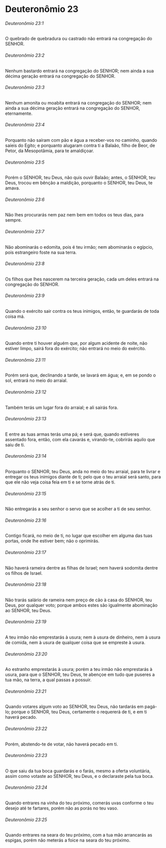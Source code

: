 # Deuteronômio 23

###### Deuteronômio 23:1

O quebrado de quebradura ou castrado não entrará na congregação do SENHOR.

###### Deuteronômio 23:2

Nenhum bastardo entrará na congregação do SENHOR; nem ainda a sua décima geração entrará na congregação do SENHOR.

###### Deuteronômio 23:3

Nenhum amonita ou moabita entrará na congregação do SENHOR; nem ainda a sua décima geração entrará na congregação do SENHOR, eternamente.

###### Deuteronômio 23:4

Porquanto não saíram com pão e água a receber-vos no caminho, quando saíeis do Egito; e porquanto alugaram contra ti a Balaão, filho de Beor, de Petor, da Mesopotâmia, para te amaldiçoar.

###### Deuteronômio 23:5

Porém o SENHOR, teu Deus, não quis ouvir Balaão; antes, o SENHOR, teu Deus, trocou em bênção a maldição, porquanto o SENHOR, teu Deus, te amava.

###### Deuteronômio 23:6

Não lhes procurarás nem paz nem bem em todos os teus dias, para sempre.

###### Deuteronômio 23:7

Não abominarás o edomita, pois é teu irmão; nem abominarás o egípcio, pois estrangeiro foste na sua terra.

###### Deuteronômio 23:8

Os filhos que lhes nascerem na terceira geração, cada um deles entrará na congregação do SENHOR.

###### Deuteronômio 23:9

Quando o exército sair contra os teus inimigos, então, te guardarás de toda coisa má.

###### Deuteronômio 23:10

Quando entre ti houver alguém que, por algum acidente de noite, não estiver limpo, sairá fora do exército; não entrará no meio do exército.

###### Deuteronômio 23:11

Porém será que, declinando a tarde, se lavará em água; e, em se pondo o sol, entrará no meio do arraial.

###### Deuteronômio 23:12

Também terás um lugar fora do arraial; e ali sairás fora.

###### Deuteronômio 23:13

E entre as tuas armas terás uma pá; e será que, quando estiveres assentado fora, então, com ela cavarás e, virando-te, cobrirás aquilo que saiu de ti.

###### Deuteronômio 23:14

Porquanto o SENHOR, teu Deus, anda no meio do teu arraial, para te livrar e entregar os teus inimigos diante de ti; pelo que o teu arraial será santo, para que ele não veja coisa feia em ti e se torne atrás de ti.

###### Deuteronômio 23:15

Não entregarás a seu senhor o servo que se acolher a ti de seu senhor.

###### Deuteronômio 23:16

Contigo ficará, no meio de ti, no lugar que escolher em alguma das tuas portas, onde lhe estiver bem; não o oprimirás.

###### Deuteronômio 23:17

Não haverá rameira dentre as filhas de Israel; nem haverá sodomita dentre os filhos de Israel.

###### Deuteronômio 23:18

Não trarás salário de rameira nem preço de cão à casa do SENHOR, teu Deus, por qualquer voto; porque ambos estes são igualmente abominação ao SENHOR, teu Deus.

###### Deuteronômio 23:19

A teu irmão não emprestarás à usura; nem à usura de dinheiro, nem à usura de comida, nem à usura de qualquer coisa que se empreste à usura.

###### Deuteronômio 23:20

Ao estranho emprestarás à usura; porém a teu irmão não emprestarás à usura, para que o SENHOR, teu Deus, te abençoe em tudo que puseres a tua mão, na terra, a qual passas a possuir.

###### Deuteronômio 23:21

Quando votares algum voto ao SENHOR, teu Deus, não tardarás em pagá-lo; porque o SENHOR, teu Deus, certamente o requererá de ti, e em ti haverá pecado.

###### Deuteronômio 23:22

Porém, abstendo-te de votar, não haverá pecado em ti.

###### Deuteronômio 23:23

O que saiu da tua boca guardarás e o farás, mesmo a oferta voluntária, assim como votaste ao SENHOR, teu Deus, e o declaraste pela tua boca.

###### Deuteronômio 23:24

Quando entrares na vinha do teu próximo, comerás uvas conforme o teu desejo até te fartares, porém não as porás no teu vaso.

###### Deuteronômio 23:25

Quando entrares na seara do teu próximo, com a tua mão arrancarás as espigas, porém não meterás a foice na seara do teu próximo.

